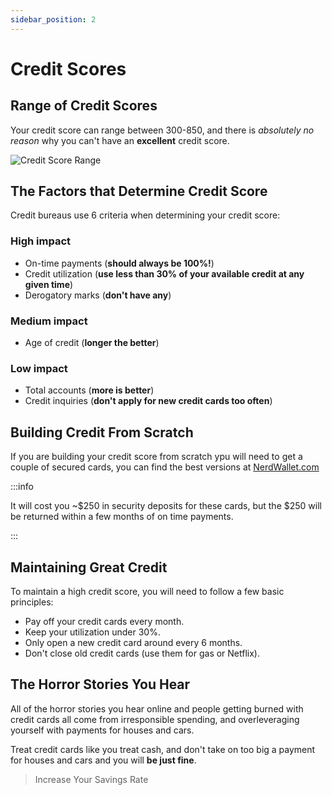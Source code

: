 ```yaml
---
sidebar_position: 2
---
```


# Credit Scores

## Range of Credit Scores

Your credit score can range between 300-850, and there is *absolutely no reason* why you can't have an **excellent** credit score.

![Credit Score Range](/img/credit-score-range-dark.svg)

## The Factors that Determine Credit Score

Credit bureaus use 6 criteria when determining your credit score:

### High impact
- On-time payments (**should always be 100%!**)
- Credit utilization (**use less than 30% of your available credit at any given time**)
- Derogatory marks (**don't have any**)

### Medium impact
- Age of credit (**longer the better**)

### Low impact
- Total accounts (**more is better**)
- Credit inquiries (**don't apply for new credit cards too often**)

## Building Credit From Scratch

If you are building your credit score from scratch ypu will need to get a couple of secured cards, you can find the best versions at [NerdWallet.com](https://www.nerdwallet.com/secured-credit-cards)

:::info 

It will cost you ~$250 in security deposits for these cards, but the $250 will be returned within a few months of on time payments.

:::

## Maintaining Great Credit

To maintain a high credit score, you will need to follow a few basic principles:

- Pay off your credit cards every month.
- Keep your utilization under 30%.
- Only open a new credit card around every 6 months.
- Don't close old credit cards (use them for gas or Netflix).

## The Horror Stories You Hear

All of the horror stories you hear online and people getting burned with credit cards all come from irresponsible spending, and overleveraging yourself with payments for houses and cars.

Treat credit cards like you treat cash, and don't take on too big a payment for houses and cars and you will **be just fine**.

>Increase Your Savings Rate